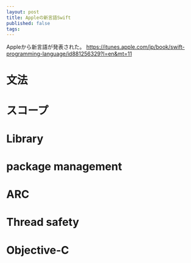 ```yaml
---
layout: post
title: Appleの新言語Swift
published: false
tags:
---
```

Appleから新言語が発表された。
 https://itunes.apple.com/jp/book/swift-programming-language/id881256329?l=en&mt=11

# 文法
# スコープ
# Library
# package management
# ARC
# Thread safety
# Objective-C
